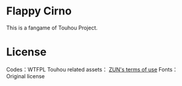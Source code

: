 # Flappy Cirno
This is a fangame of Touhou Project.

# License
Codes：WTFPL
Touhou related assets： [ZUN's terms of use](https://web.archive.org/web/20080724144606/http://www.geocities.co.jp/Playtown-Yoyo/1736/t-081-2.html)
Fonts：Original license
